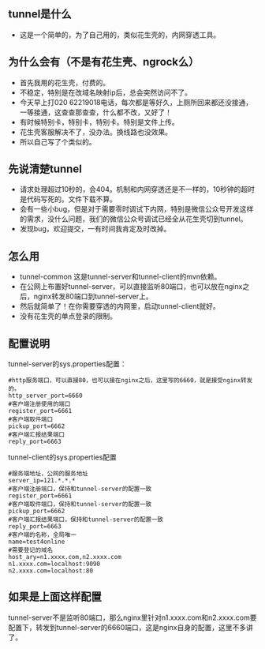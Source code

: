 ## tunnel是什么
* 这是一个简单的，为了自己用的，类似花生壳的，内网穿透工具。

## 为什么会有（不是有花生壳、ngrock么）
* 首先我用的花生壳，付费的。
* 不稳定，特别是在改域名映射ip后，总会突然访问不了。
* 今天早上打020 62219018电话，每次都是等好久，上厕所回来都还没接通，一等接通，这查查那查查，什么都不改，又好了！
* 有时候特别卡，特别卡，特别卡。特别是文件上传。
* 花生壳客服解决不了，没办法。换线路也没效果。
* 所以自己写了个类似的。

## 先说清楚tunnel
* 请求处理超过10秒的，会404。机制和内网穿透还是不一样的，10秒钟的超时是代码写死的。文件下载不算。
* 会有一些小bug，但是对于需要零时调试下内网，特别是微信公众号开发这样的需求，没什么问题，我们的微信公众号调试已经全从花生壳切到tunnel。
* 发现bug，欢迎提交，一有时间我肯定及时改掉。

## 怎么用
* tunnel-common  这是tunnel-server和tunnel-client的mvn依赖。
* 在公网上布置好tunnel-server，可以直接监听80端口，也可以放在nginx之后，nginx转发80端口到tunnel-server上。
* 然后就简单了！在你需要穿透的内网里，启动tunnel-client就好。
* 没有花生壳的单点登录的限制。


## 配置说明
tunnel-server的sys.properties配置：
```
#http服务端口，可以直接80，也可以接在nginx之后，这里写的6660，就是接受nginx转发的。
http_server_port=6660
#客户端注册使用的端口
register_port=6661
#客户端取件端口
pickup_port=6662
#客户端汇报结果端口
reply_port=6663

```
tunnel-client的sys.properties配置
```
#服务端地址，公网的服务地址
server_ip=121.*.*.*
#客户端注册端口，保持和tunnel-server的配置一致
register_port=6661
#客户端取件端口，保持和tunnel-server的配置一致
pickup_port=6662
#客户端汇报结果端口，保持和tunnel-server的配置一致
reply_port=6663
#客户端的名称，全局唯一
name=test4online
#需要登记的域名
host_ary=n1.xxxx.com,n2.xxxx.com
n1.xxxx.com=localhost:9090
n2.xxxx.com=localhost:80
```

## 如果是上面这样配置
tunnel-server不是监听80端口，那么nginx里针对n1.xxxx.com和n2.xxxx.com要配置下，转发到tunnel-server的6660端口，这是nginx自身的配置，这里不多讲了。
